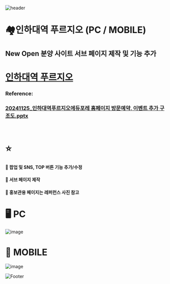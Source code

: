 ![header](https://capsule-render.vercel.app/api?type=wave&color=auto&height=150&section=header&text=2024.%2011.%2021%20-%202024.%2011.%2028&fontSize=60)

# 🏘️인하대역 푸르지오 (PC / MOBILE)
## New Open 분양 사이트 서브 페이지 제작 및 기능 추가

# <a href="https://xn--vk1bk6jxullgq4dhzf0xzetb.com/"> 인하대역 푸르지오 </a>
### Reference:
### [20241125_인하대역푸르지오에듀포레 홈페이지 방문예약, 이벤트 추가 구조도.pptx](https://github.com/user-attachments/files/17943144/20241125_.pptx)
  <br>

# ⭐
#### 💭 팝업 및 SNS, TOP 버튼 기능 추가/수정 <br>
#### 💭 서브 페이지 제작 <br>
#### 💭 홍보관용 페이지는 레퍼런스 사진 참고

# 🖥️ PC
![image](https://github.com/user-attachments/assets/ed42ae69-4b54-4453-8163-fc3e5fee1eb2)
 <br>

# 📱 MOBILE
![image](https://github.com/user-attachments/assets/11b41adf-1cc3-4bae-a802-9069172d3d92)



![Footer](https://capsule-render.vercel.app/api?type=waving&color=auto&height=200&section=footer)







